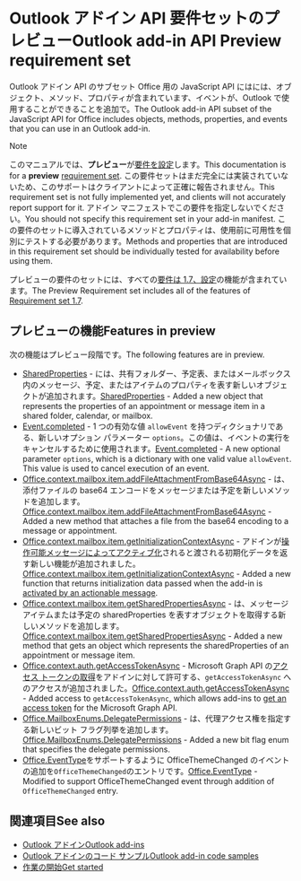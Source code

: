 # <a name="outlook-add-in-api-preview-requirement-set"></a><span data-ttu-id="646e3-101">Outlook アドイン API 要件セットのプレビュー</span><span class="sxs-lookup"><span data-stu-id="646e3-101">Outlook add-in API Preview requirement set</span></span>

<span data-ttu-id="646e3-102">Outlook アドイン API のサブセット Office 用の JavaScript API にはには、オブジェクト、メソッド、プロパティが含まれています、イベントが、Outlook で使用することができることを追加で。</span><span class="sxs-lookup"><span data-stu-id="646e3-102">The Outlook add-in API subset of the JavaScript API for Office includes objects, methods, properties, and events that you can use in an Outlook add-in.</span></span>

> [!NOTE]
> <span data-ttu-id="646e3-103">このマニュアルでは、**プレビュー**が[要件を設定](/javascript/office/requirement-sets/outlook-api-requirement-sets)します。</span><span class="sxs-lookup"><span data-stu-id="646e3-103">This documentation is for a **preview** [requirement set](/javascript/office/requirement-sets/outlook-api-requirement-sets).</span></span> <span data-ttu-id="646e3-104">この要件セットはまだ完全には実装されていないため、このサポートはクライアントによって正確に報告されません。</span><span class="sxs-lookup"><span data-stu-id="646e3-104">This requirement set is not fully implemented yet, and clients will not accurately report support for it.</span></span> <span data-ttu-id="646e3-105">アドイン マニフェストでこの要件を指定しないでください。</span><span class="sxs-lookup"><span data-stu-id="646e3-105">You should not specify this requirement set in your add-in manifest.</span></span> <span data-ttu-id="646e3-106">この要件のセットに導入されているメソッドとプロパティは、使用前に可用性を個別にテストする必要があります。</span><span class="sxs-lookup"><span data-stu-id="646e3-106">Methods and properties that are introduced in this requirement set should be individually tested for availability before using them.</span></span>

<span data-ttu-id="646e3-107">プレビューの要件のセットには、すべての[要件は 1.7、設定](../requirement-set-1.7/outlook-requirement-set-1.7.md)の機能が含まれています。</span><span class="sxs-lookup"><span data-stu-id="646e3-107">The Preview Requirement set includes all of the features of [Requirement set 1.7](../requirement-set-1.7/outlook-requirement-set-1.7.md).</span></span>

## <a name="features-in-preview"></a><span data-ttu-id="646e3-108">プレビューの機能</span><span class="sxs-lookup"><span data-stu-id="646e3-108">Features in preview</span></span>

<span data-ttu-id="646e3-109">次の機能はプレビュー段階です。</span><span class="sxs-lookup"><span data-stu-id="646e3-109">The following features are in preview.</span></span>

- <span data-ttu-id="646e3-110">[SharedProperties](/javascript/api/outlook/office.sharedproperties) - には、共有フォルダー、予定表、またはメールボックス内のメッセージ、予定、またはアイテムのプロパティを表す新しいオブジェクトが追加されます。</span><span class="sxs-lookup"><span data-stu-id="646e3-110">[SharedProperties](/javascript/api/outlook/office.sharedproperties) - Added a new object that represents the properties of an appointment or message item in a shared folder, calendar, or mailbox.</span></span>
- <span data-ttu-id="646e3-p102">[Event.completed](/javascript/api/office/office.addincommands.event#completed-options-) - 1 つの有効な値 `allowEvent` を持つディクショナリである、新しいオプション パラメーター `options`。この値は、イベントの実行をキャンセルするために使用されます。</span><span class="sxs-lookup"><span data-stu-id="646e3-p102">[Event.completed](/javascript/api/office/office.addincommands.event#completed-options-) - A new optional parameter `options`, which is a dictionary with one valid value `allowEvent`. This value is used to cancel execution of an event.</span></span>
- <span data-ttu-id="646e3-113">[Office.context.mailbox.item.addFileAttachmentFromBase64Async](office.context.mailbox.item.md#addfileattachmentfrombase64asyncbase64file-attachmentname-options-callback) - は、添付ファイルの base64 エンコードをメッセージまたは予定を新しいメソッドを追加します。</span><span class="sxs-lookup"><span data-stu-id="646e3-113">[Office.context.mailbox.item.addFileAttachmentFromBase64Async](office.context.mailbox.item.md#addfileattachmentfrombase64asyncbase64file-attachmentname-options-callback) - Added a new method that attaches a file from the base64 encoding to a message or appointment.</span></span>
- <span data-ttu-id="646e3-114">[Office.context.mailbox.item.getInitializationContextAsync](office.context.mailbox.item.md#getinitializationcontextasyncoptions-callback) - アドインが[操作可能メッセージによってアクティブ化](https://docs.microsoft.com/outlook/actionable-messages/invoke-add-in-from-actionable-message)されると渡される初期化データを返す新しい機能が追加されました。</span><span class="sxs-lookup"><span data-stu-id="646e3-114">[Office.context.mailbox.item.getInitializationContextAsync](office.context.mailbox.item.md#getinitializationcontextasyncoptions-callback) - Added a new function that returns initialization data passed when the add-in is [activated by an actionable message](https://docs.microsoft.com/outlook/actionable-messages/invoke-add-in-from-actionable-message).</span></span>
- <span data-ttu-id="646e3-115">[Office.context.mailbox.item.getSharedPropertiesAsync](office.context.mailbox.item.md#getsharedpropertiesasyncoptions-callback) - は、メッセージ アイテムまたは予定の sharedProperties を表すオブジェクトを取得する新しいメソッドを追加します。</span><span class="sxs-lookup"><span data-stu-id="646e3-115">[Office.context.mailbox.item.getSharedPropertiesAsync](office.context.mailbox.item.md#getsharedpropertiesasyncoptions-callback) - Added a new method that gets an object which represents the sharedProperties of an appointment or message item.</span></span>
- <span data-ttu-id="646e3-116">[Office.context.auth.getAccessTokenAsync](https://docs.microsoft.com/office/dev/add-ins/develop/sso-in-office-add-ins#sso-api-reference) - Microsoft Graph API の[アクセス トークンの取得](https://docs.microsoft.com/outlook/add-ins/authenticate-a-user-with-an-sso-token)をアドインに対して許可する、`getAccessTokenAsync` へのアクセスが追加されました。</span><span class="sxs-lookup"><span data-stu-id="646e3-116">[Office.context.auth.getAccessTokenAsync](https://docs.microsoft.com/office/dev/add-ins/develop/sso-in-office-add-ins#sso-api-reference) - Added access to `getAccessTokenAsync`, which allows add-ins to [get an access token](https://docs.microsoft.com/outlook/add-ins/authenticate-a-user-with-an-sso-token) for the Microsoft Graph API.</span></span>
- <span data-ttu-id="646e3-117">[Office.MailboxEnums.DelegatePermissions](/javascript/api/outlook/office.mailboxenums.delegatepermissions) - は、代理アクセス権を指定する新しいビット フラグ列挙を追加します。</span><span class="sxs-lookup"><span data-stu-id="646e3-117">[Office.MailboxEnums.DelegatePermissions](/javascript/api/outlook/office.mailboxenums.delegatepermissions) - Added a new bit flag enum that specifies the delegate permissions.</span></span>
- <span data-ttu-id="646e3-118">[Office.EventType](/javascript/api/office/office.eventtype)をサポートするように OfficeThemeChanged のイベントの追加を`OfficeThemeChanged`のエントリです。</span><span class="sxs-lookup"><span data-stu-id="646e3-118">[Office.EventType](/javascript/api/office/office.eventtype) - Modified to support OfficeThemeChanged event through addition of `OfficeThemeChanged` entry.</span></span>

## <a name="see-also"></a><span data-ttu-id="646e3-119">関連項目</span><span class="sxs-lookup"><span data-stu-id="646e3-119">See also</span></span>

- [<span data-ttu-id="646e3-120">Outlook アドイン</span><span class="sxs-lookup"><span data-stu-id="646e3-120">Outlook add-ins</span></span>](https://docs.microsoft.com/outlook/add-ins/)
- [<span data-ttu-id="646e3-121">Outlook アドインのコード サンプル</span><span class="sxs-lookup"><span data-stu-id="646e3-121">Outlook add-in code samples</span></span>](https://developer.microsoft.com/outlook/gallery/?filterBy=Outlook,Samples,Add-ins)
- [<span data-ttu-id="646e3-122">作業の開始</span><span class="sxs-lookup"><span data-stu-id="646e3-122">Get started</span></span>](https://docs.microsoft.com/outlook/add-ins/quick-start)